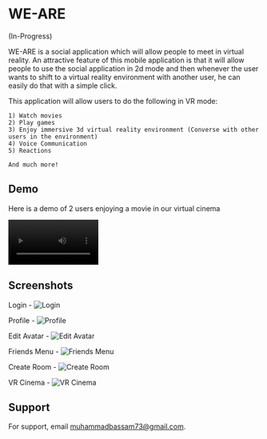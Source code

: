 
# WE-ARE

(In-Progress)

WE-ARE is a social application which will allow people to meet in virtual reality. An attractive feature of this mobile application is that it will allow people to use the social application in 2d mode and then whenever the user wants to shift to a virtual reality environment with another user, he can easily do that with a simple click. 

This application will allow users to do the following in VR mode:

    1) Watch movies
    2) Play games
    3) Enjoy immersive 3d virtual reality environment (Converse with other users in the environment)
    4) Voice Communication
    5) Reactions

    And much more!


## Demo

Here is a demo of 2 users enjoying a movie in our virtual cinema


<video src='https://www.youtube.com/watch?v=WKPVKqt3R8w' width=180/></video>

## Screenshots

Login -
![Login](ss/1.PNG)


Profile -
![Profile](ss/2.PNG)


Edit Avatar -
![Edit Avatar](ss/3.PNG)


Friends Menu -
![Friends Menu](ss/4.PNG)


Create Room -
![Create Room](ss/5.PNG)


VR Cinema -
![VR Cinema](ss/6.PNG)

## Support

For support, email muhammadbassam73@gmail.com.

